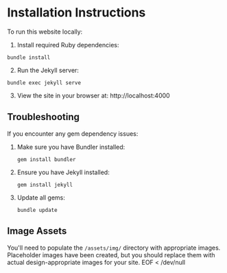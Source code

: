 # Installation Instructions

To run this website locally:

1. Install required Ruby dependencies:

```
bundle install
```

2. Run the Jekyll server:

```
bundle exec jekyll serve
```

3. View the site in your browser at: http://localhost:4000

## Troubleshooting

If you encounter any gem dependency issues:

1. Make sure you have Bundler installed:
   ```
   gem install bundler
   ```

2. Ensure you have Jekyll installed:
   ```
   gem install jekyll
   ```

3. Update all gems:
   ```
   bundle update
   ```

## Image Assets

You'll need to populate the `/assets/img/` directory with appropriate images. 
Placeholder images have been created, but you should replace them with actual 
design-appropriate images for your site.
EOF < /dev/null